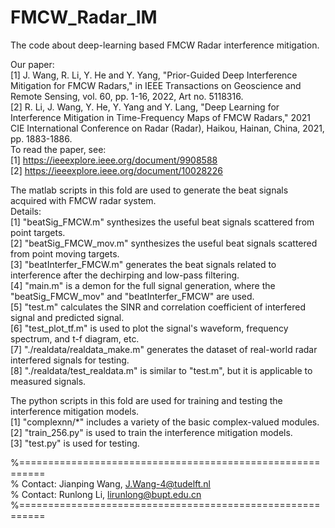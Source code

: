 # FMCW_Radar_IM  
The code about deep-learning based FMCW Radar interference mitigation.  

Our paper:  
[1] J. Wang, R. Li, Y. He and Y. Yang, "Prior-Guided Deep Interference Mitigation for FMCW Radars," in IEEE Transactions on Geoscience and Remote Sensing, vol. 60, pp. 1-16, 2022, Art no. 5118316.  
[2] R. Li, J. Wang, Y. He, Y. Yang and Y. Lang, "Deep Learning for Interference Mitigation in Time-Frequency Maps of FMCW Radars," 2021 CIE International Conference on Radar (Radar), Haikou, Hainan, China, 2021, pp. 1883-1886.  
To read the paper, see:  
[1] https://ieeexplore.ieee.org/document/9908588  
[2] https://ieeexplore.ieee.org/document/10028226  

The matlab scripts in this fold are used to generate the beat signals acquired with FMCW radar system.  
Details:  
[1] "beatSig_FMCW.m" synthesizes the useful beat signals scattered from point targets.  
[2] "beatSig_FMCW_mov.m" synthesizes the useful beat signals scattered from point moving targets.  
[3] "beatInterfer_FMCW.m" generates the beat signals related to interference after the dechirping and low-pass filtering.  
[4] "main.m" is a demon for the full signal generation, where the "beatSig_FMCW_mov" and "beatInterfer_FMCW" are used.  
[5] "test.m" calculates the SINR and correlation coefficient of interfered signal and predicted signal.  
[6] "test_plot_tf.m" is used to plot the signal's waveform, frequency spectrum, and t-f diagram, etc.  
[7] "./realdata/realdata_make.m" generates the dataset of real-world radar interfered signals for testing.  
[8] "./realdata/test_realdata.m" is similar to "test.m", but it is applicable to measured signals.  

The python scripts in this fold are used for training and testing the interference mitigation models.  
[1] "complexnn/*" includes a variety of the basic complex-valued modules.  
[2] "train_256.py" is used to train the interference mitigation models.  
[3] "test.py" is used for testing.  

%==========================================================  
% Contact: Jianping Wang,     J.Wang-4@tudelft.nl  
% Contact: Runlong Li,     lirunlong@bupt.edu.cn  
%==========================================================  
